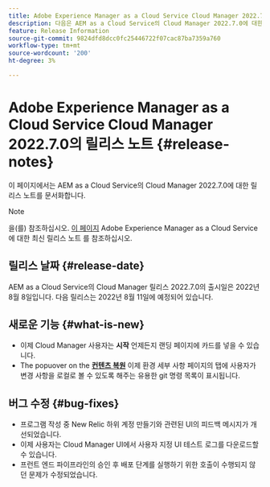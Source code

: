 ```yaml
---
title: Adobe Experience Manager as a Cloud Service Cloud Manager 2022.7.0의 릴리스 노트
description: 다음은 AEM as a Cloud Service의 Cloud Manager 2022.7.0에 대한 릴리스 노트입니다.
feature: Release Information
source-git-commit: 9824dfd8dcc0fc25446722f07cac87ba7359a760
workflow-type: tm+mt
source-wordcount: '200'
ht-degree: 3%

---
```



# Adobe Experience Manager as a Cloud Service Cloud Manager 2022.7.0의 릴리스 노트 {#release-notes}

이 페이지에서는 AEM as a Cloud Service의 Cloud Manager 2022.7.0에 대한 릴리스 노트를 문서화합니다.

>[!NOTE]
>
>을(를) 참조하십시오. [이 페이지](/help/release-notes/release-notes-cloud/release-notes-current.md) Adobe Experience Manager as a Cloud Service에 대한 최신 릴리스 노트 를 참조하십시오.

## 릴리스 날짜 {#release-date}

AEM as a Cloud Service의 Cloud Manager 릴리스 2022.7.0의 출시일은 2022년 8월 8일입니다. 다음 릴리스는 2022년 8월 11일에 예정되어 있습니다.

## 새로운 기능 {#what-is-new}

* 이제 Cloud Manager 사용자는 **시작** 언제든지 랜딩 페이지에 카드를 넣을 수 있습니다.
* The popuover on the **[컨텐츠 복원](/help/operations/backup.md)** 이제 환경 세부 사항 페이지의 탭에 사용자가 변경 사항을 로컬로 볼 수 있도록 해주는 유용한 git 명령 목록이 표시됩니다.

## 버그 수정 {#bug-fixes}

* 프로그램 작성 중 New Relic 하위 계정 만들기와 관련된 UI의 피드백 메시지가 개선되었습니다.
* 이제 사용자는 Cloud Manager UI에서 사용자 지정 UI 테스트 로그를 다운로드할 수 있습니다.
* 프런트 엔드 파이프라인의 승인 후 배포 단계를 실행하기 위한 호출이 수행되지 않던 문제가 수정되었습니다.
